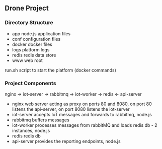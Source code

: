 
## Drone Project

### Directory Structure

- app    node.js application files	
- conf    configuration files
- docker    docker files
- logs    platform logs
- redis	   redis data store
- www    web root 

run.sh 		script to start the platform (docker commands)

### Project Components

nginx -> iot-server -> rabbitmq -> iot-worker -> redis <- api-server

- nginx		web server acting as proxy on ports 80 and 8080, on port 80 listens the api-server, on port 8080 listens the iot-server
- iot-server	accepts IoT messages and forwards to rabbitmq, node.js
- rabbitmq 	buffers messages
- iot-worker 	processes messages from rabbitMQ and loads redis db - 2 instances, node.js
- redis		redis db
- api-server	provides the reporting endpoints, node.js
	

